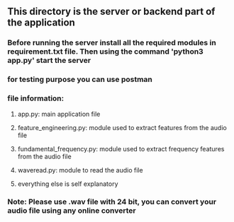 ## This directory is the server or backend part of the application


### Before running the server install all the required modules in requirement.txt file. Then using the command 'python3 app.py' start the server

### for testing purpose you can use postman


### file information:

1. app.py: main application file

2. feature_engineering.py: module used to extract features from the audio file

3. fundamental_frequency.py: module used to extract frequency features from the audio file

4. waveread.py: module to read the audio file

5. everything else is self explanatory

### Note: Please use .wav file with 24 bit, you can convert your audio file using any online converter



